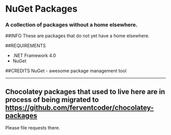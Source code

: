 NuGet Packages
=============================================  
### A collection of packages without a home elsewhere.
##INFO
These are packages that do not yet have a home elsewhere.
  
##REQUIREMENTS
* .NET Framework 4.0   
* NuGet  
  
##CREDITS
NuGet - awesome package management tool  
  
----
## Chocolatey packages that used to live here are in process of being migrated to https://github.com/ferventcoder/chocolatey-packages

Please file requests there.